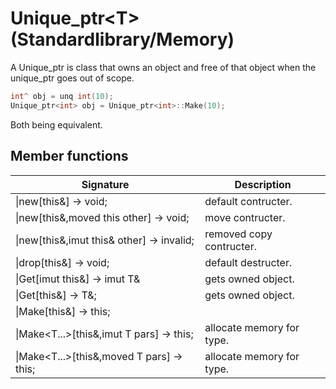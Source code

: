 # Unique_ptr\<T>(Standardlibrary/Memory)

A Unique_ptr is class that owns an object and free of that object when the unique_ptr goes out of scope.

```cpp
int^ obj = unq int(10);
Unique_ptr<int> obj = Unique_ptr<int>::Make(10);
```

Both being equivalent.


## Member functions
|  Signature |  Description
 --- | --- |
\|new[this&] -> void; | default contructer.
\|new[this&,moved this other] -> void; | move contructer.
\|new[this&,imut this& other] -> invalid; | removed copy contructer.
\|drop[this&] -> void; | default destructer.
\|Get[imut this&] -> imut T& | gets owned object.
\|Get[this&] -> T&; | gets owned object.
\|Make[this&] -> this; |
\|Make<T...>[this&,imut T pars] -> this; | allocate memory for type.
\|Make<T...>[this&,moved T pars] -> this; | allocate memory for type.